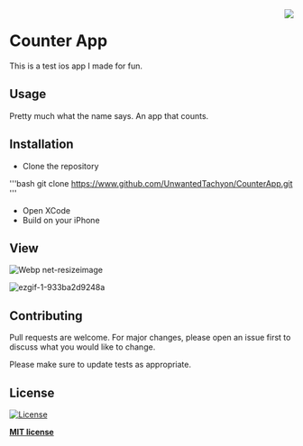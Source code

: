<img src="https://user-images.githubusercontent.com/42587570/77418957-a4ee9f80-6ded-11ea-885d-f4ef7f893b95.jpg" align="right" />

# Counter App

This is a test ios app I made for fun.

## Usage

Pretty much what the name says. An app that counts.

## Installation

- Clone the repository

'''bash
git clone https://www.github.com/UnwantedTachyon/CounterApp.git
'''

- Open XCode
- Build on your iPhone

## View
![Webp net-resizeimage](https://user-images.githubusercontent.com/42587570/77419933-33afec00-6def-11ea-9901-9808a1b615ac.png)



![ezgif-1-933ba2d9248a](https://user-images.githubusercontent.com/42587570/77419368-4e359580-6dee-11ea-9244-ce0a2df2cd94.gif)

## Contributing
Pull requests are welcome. For major changes, please open an issue first to discuss what you would like to change.

Please make sure to update tests as appropriate.

## License

[![License](http://img.shields.io/:license-mit-blue.svg?style=flat-square)](http://badges.mit-license.org)

**[MIT license](https://choosealicense.com/licenses/mit/)**
